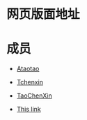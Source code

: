 # 网页版面地址

成员
=====

- [Ataotao](http://Ataotao.github.io/)
- [Tchenxin](http://Tchenxin.github.io/)
- [TaoChenXin](http://TaoChenXin.github.io/)

- [This link](http://tzvuf.github.io/)
